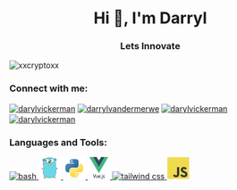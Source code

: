 <h1 align="center">Hi 👋, I'm Darryl</h1>
<h3 align="center">Lets Innovate</h3>

<p align="left"> <img src="https://komarev.com/ghpvc/?username=xxcryptoxx&label=Profile%20views&color=0e75b6&style=flat" alt="xxcryptoxx" /> </p>

<h3 align="left">Connect with me:</h3>
<p align="left">
<a href="https://twitter.com/darylvickerman" target="blank"><img align="center" src="https://raw.githubusercontent.com/rahuldkjain/github-profile-readme-generator/master/src/images/icons/Social/twitter.svg" alt="darylvickerman" height="30" width="40" /></a>
<a href="https://linkedin.com/in/darrylvandermerwe" target="blank"><img align="center" src="https://raw.githubusercontent.com/rahuldkjain/github-profile-readme-generator/master/src/images/icons/Social/linked-in-alt.svg" alt="darrylvandermerwe" height="30" width="40" /></a>
<a href="https://stackoverflow.com/users/darylvickerman" target="blank"><img align="center" src="https://raw.githubusercontent.com/rahuldkjain/github-profile-readme-generator/master/src/images/icons/Social/stack-overflow.svg" alt="darylvickerman" height="30" width="40" /></a>
<a href="https://instagram.com/darylvickerman" target="blank"><img align="center" src="https://raw.githubusercontent.com/rahuldkjain/github-profile-readme-generator/master/src/images/icons/Social/instagram.svg" alt="darylvickerman" height="30" width="40" /></a>
</p>

<h3 align="left">Languages and Tools:</h3>
<p align="left"> <a href="https://www.gnu.org/software/bash/" target="_blank"> <img src="https://cdn.worldvectorlogo.com/logos/bash-1.svg" alt="bash" width="40" height="40"/> </a> <a href="https://golang.org" target="_blank"> <img src="https://raw.githubusercontent.com/devicons/devicon/master/icons/go/go-original.svg" alt="go" width="40" height="40"/> </a> <a href="https://www.python.org" target="_blank"> <img src="https://raw.githubusercontent.com/devicons/devicon/master/icons/python/python-original.svg" alt="python" width="40" height="40"/> </a> <a href="https://vuejs.org/" target="_blank"> <img src="https://raw.githubusercontent.com/devicons/devicon/master/icons/vuejs/vuejs-original-wordmark.svg" alt="vuejs" width="40" height="40"/> </a> <a href="https://tailwindcss.com/" target="_blank"> <img src="https://cdn.worldvectorlogo.com/logos/tailwind-css-2.svg" alt="tailwind css" width="40" height="40"/> </a></a> <a href="https://www.javascript.com/" target="_blank"> <img src="https://github.com/devicons/devicon/blob/master/icons/javascript/javascript-original.svg" alt="javascript" width="40" height="40"/> </a> </p>
